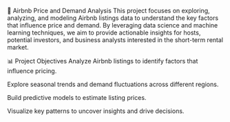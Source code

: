 🏡 Airbnb Price and Demand Analysis
This project focuses on exploring, analyzing, and modeling Airbnb listings data to understand the key factors that influence price and demand. By leveraging data science and machine learning techniques, we aim to provide actionable insights for hosts, potential investors, and business analysts interested in the short-term rental market.

📊 Project Objectives
Analyze Airbnb listings to identify factors that influence pricing.

Explore seasonal trends and demand fluctuations across different regions.

Build predictive models to estimate listing prices.

Visualize key patterns to uncover insights and drive decisions.
